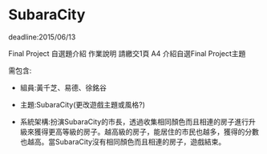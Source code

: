# SubaraCity

deadline:2015/06/13

Final Project 自選題介紹
作業說明 	請繳交1頁 A4 介紹自選Final Project主題

需包含:

- 組員:黃千芝、易德、徐銘谷

- 主題:SubaraCity(更改遊戲主題或風格?)

- 系統架構:扮演SubaraCity的市長，透過收集相同顏色而且相連的房子進行升級來獲得更高等級的房子。越高級的房子，能居住的市民也越多，獲得的分數也越高。當SubaraCity沒有相同顏色而且相連的房子，遊戲結束。
